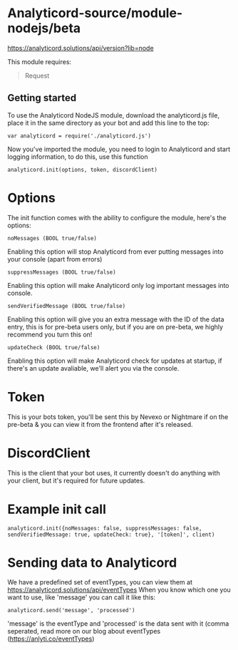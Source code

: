 # Analyticord-source/module-nodejs/beta
https://analyticord.solutions/api/version?lib=node

This module requires:
>Request

## Getting started
To use the Analyticord NodeJS module, download the analyticord.js file, place it in the same directory as your bot and add this line to the top:

```
var analyticord = require('./analyticord.js')
```
Now you've imported the module, you need to login to Analyticord and start logging information, to do this, use this function
```
analyticord.init(options, token, discordClient)
```
# Options
The init function comes with the ability to configure the module, here's the options:
```
noMessages (BOOL true/false)
```
Enabling this option will stop Analyticord from ever putting messages into your console (apart from errors)
```
suppressMessages (BOOL true/false)
```
Enabling this option will make Analyticord only log important messages into console.
```
sendVerifiedMessage (BOOL true/false)
```
Enabling this option will give you an extra message with the ID of the data entry, this is for pre-beta users only, but if you are on pre-beta, we highly recommend you turn this on!
```
updateCheck (BOOL true/false)
```
Enabling this option will make Analyticord check for updates at startup, if there's an update avaliable, we'll alert you via the console.

# Token
This is your bots token, you'll be sent this by Nevexo or Nightmare if on the pre-beta & you can view it from the frontend after it's released.

# DiscordClient
This is the client that your bot uses, it currently doesn't do anything with your client, but it's required for future updates.

# Example init call
```
analyticord.init({noMessages: false, suppressMessages: false, sendVerifiedMessage: true, updateCheck: true}, '[token]', client)
```

# Sending data to Analyticord

We have a predefined set of eventTypes, you can view them at https://analyticord.solutions/api/eventTypes
When you know which one you want to use, like 'message' you can call it like this:
```
analyticord.send('message', 'processed')
```
'message' is the eventType and 'processed' is the data sent with it (comma seperated, read more on our blog about eventTypes (https://anlyti.co/eventTypes)
